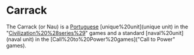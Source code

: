 # Carrack

The Carrack (or Nau) is a [Portuguese](Portuguese) [unique%20unit](unique unit) in the "[Civilization%20%28series%29](Civilization)" games and a standard [naval%20unit](naval unit) in the [Call%20to%20Power%20games]("Call to Power" games).